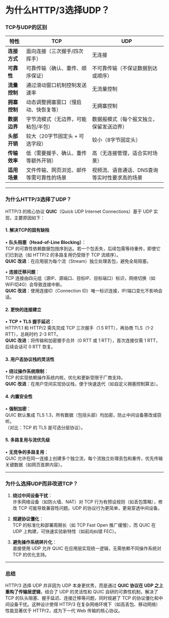 # 为什么HTTP/3选择UDP？
### TCP与UDP的区别

| **特性**               | **TCP**                                                                 | **UDP**                                                                 |
|------------------------|-------------------------------------------------------------------------|-------------------------------------------------------------------------|
| **连接方式**           | 面向连接（三次握手/四次挥手）                                           | 无连接                                                                  |
| **可靠性**             | 可靠传输（确认、重传、顺序保证）                                        | 不可靠传输（不保证数据到达或顺序）                                      |
| **流量控制**           | 通过滑动窗口机制控制发送速率                                            | 无流量控制                                                              |
| **拥塞控制**           | 动态调整拥塞窗口（慢启动、快恢复等）                                    | 无拥塞控制                                                              |
| **数据边界**           | 字节流模式（无边界，可能粘包/半包）                                     | 数据报模式（每个报文独立，保留发送边界）                                |
| **头部开销**           | 较大（20字节固定头 + 可选字段）                                         | 较小（8字节固定头）                                                     |
| **传输效率**           | 低（需要握手、确认、重传等额外开销）                                    | 高（无连接管理，适合实时场景）                                          |
| **适用场景**           | 文件传输、网页浏览、邮件等需可靠性的场景                                | 视频流、语音通话、DNS查询等实时性要求高的场景                           |

---

### **为什么HTTP/3选择了UDP？**

HTTP/3 的核心协议 **QUIC**（Quick UDP Internet Connections）基于 UDP 实现，主要原因如下：

#### **1. 解决TCP的固有缺陷**
• **队头阻塞（Head-of-Line Blocking）**：  
  TCP 的可靠性依赖数据包按序到达。若一个包丢失，后续包需等待重传，即使它们已到达（如 HTTP/2 的多路复用仍受限于 TCP 流顺序）。  
  **QUIC 改进**：在应用层为每个流（Stream）独立处理丢包，避免全局阻塞。
  
• **连接迁移问题**：  
  TCP 连接由四元组（源IP、源端口、目标IP、目标端口）标识，网络切换（如WiFi切4G）会导致连接中断。  
  **QUIC 改进**：使用连接ID（Connection ID）唯一标识连接，IP/端口变化不影响会话。

#### **2. 更快的连接建立**
• **TCP + TLS 握手延迟**：  
  HTTP/1.1 和 HTTP/2 需先完成 TCP 三次握手（1.5 RTT），再协商 TLS（1-2 RTT），总耗时约 2-3 RTT。  
  **QUIC 改进**：将传输和加密握手合并（0 RTT 或 1 RTT），首次连接仅需 1 RTT，后续会话可 0 RTT 恢复。

#### **3. 用户态协议栈的灵活性**
• **绕过操作系统限制**：  
  TCP 的实现依赖操作系统内核，优化和更新受限于厂商支持。  
  **QUIC 改进**：在用户空间实现协议栈，便于快速迭代（如自定义拥塞控制算法）。

#### **4. 内置安全性**
• **强制加密**：  
  QUIC 默认集成 TLS 1.3，所有数据（包括头部）均加密，防止中间设备篡改或窃听。  
  （对比：TCP 的 TLS 是可选分层协议）。

#### **5. 多路复用与流优先级**
• **无竞争的多路复用**：  
  QUIC 允许在同一连接上创建多个独立流，每个流独立处理丢包和重传，优先传输关键数据（如网页首屏内容）。

---

### **为什么选择UDP而非改进TCP？**
1. **绕过中间设备干扰**：  
   许多网络设备（如防火墙、NAT）对 TCP 行为有预设规则（如丢包策略），修改 TCP 可能导致兼容性问题。UDP 的协议行为更简单，更易穿透中间设备。
   
2. **规避协议僵化**：  
   TCP 的标准化和部署周期长（如 TCP Fast Open 推广缓慢），而 QUIC 在 UDP 上构建，可快速实验新特性（如前向纠错 FEC）。

3. **避免操作系统碎片化**：  
   直接使用 UDP 允许 QUIC 在应用层实现统一逻辑，无需依赖不同操作系统对 TCP 的优化支持。

---

### **总结**
HTTP/3 选择 UDP 并非因为 UDP 本身更优秀，而是通过 **QUIC 协议在 UDP 之上重构了传输层逻辑**，结合了 UDP 的灵活性和 QUIC 自研的可靠性机制，解决了 TCP 的队头阻塞、握手延迟、连接迁移等问题，同时规避了 TCP 的协议僵化和中间设备干扰。这种设计使得 HTTP/3 在复杂网络环境下（如高丢包、移动网络）性能显著优于 HTTP/2，成为下一代 Web 传输的核心协议。